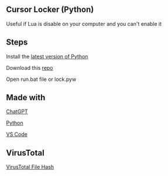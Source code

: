 Cursor Locker (Python)
--
Useful if Lua is disable on your computer and you can't enable it

Steps
--
Install the [latest version of Python](https://www.python.org/downloads/release/python-3120/)

Download this [repo](https://github.com/GuiGui-OfficielYT/cursorlocker-py/archive/refs/heads/main.zip)

Open run.bat file or lock.pyw

Made with
--
[ChatGPT](https://chat.openai.com/share/48891bd5-db36-4f5f-b177-e1ec8fcf3ca3)

[Python](https://www.python.org)

[VS Code](https://code.visualstudio.com)

VirusTotal
--
[VirusTotal File Hash](https://www.virustotal.com/gui/file/efccf5c160cd17cc67d80d8dbbf5ce8f3317e07b9b1b04cfd3872f33925cee0b)
